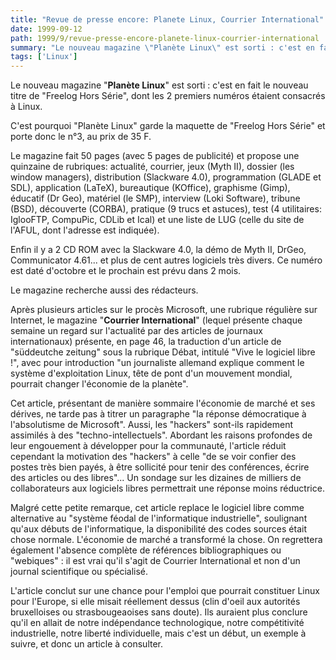 ```yaml
---
title: "Revue de presse encore: Planete Linux, Courrier International"
date: 1999-09-12
path: 1999/9/revue-presse-encore-planete-linux-courrier-international
summary: "Le nouveau magazine \"Planète Linux\" est sorti : c'est en fait le nouveau titre de \"Freelog Hors Série\", dont les 2 premiers numéros étaient consacrés à Linux."
tags: ['Linux']
---
```


<P>Le nouveau magazine "<B>Planète Linux</B>" est sorti : c'est en fait le nouveau
titre de "Freelog Hors Série", dont les 2 premiers numéros étaient
consacrés à Linux.</P>

<P>C'est pourquoi "Planète Linux" garde la maquette de "Freelog Hors Série"
et porte donc le n°3, au prix de 35 F.</P>

<P>Le magazine fait 50 pages (avec 5 pages de publicité) et propose une
quinzaine de rubriques: actualité, courrier, jeux (Myth II), dossier
(les window managers), distribution (Slackware 4.0), programmation (GLADE
et SDL), application (LaTeX), bureautique (KOffice), graphisme (Gimp),
éducatif (Dr Geo), matériel (le SMP), interview (Loki Software), tribune
(BSD), découverte (CORBA), pratique (9 trucs et astuces), test (4
utilitaires: IglooFTP, CompuPic, CDLib et Ical) et une liste de LUG
(celle du site de l'AFUL, dont l'adresse est indiquée).</P>

<P>Enfin il y a 2 CD ROM avec la Slackware 4.0, la démo de Myth II, DrGeo,
Communicator 4.61... et plus de cent autres logiciels très divers.
Ce numéro est daté d'octobre et le prochain est prévu dans 2 mois.</P>

<P>Le magazine recherche aussi des rédacteurs.</P>

<P>Après plusieurs articles sur le procès Microsoft, une rubrique régulière
sur Internet, le magazine "<B>Courrier International</B>" (lequel présente
chaque semaine un regard sur l'actualité par des articles de journaux
internationaux) présente, en page 46, la traduction d'un article
de "süddeutche zeitung" sous la rubrique Débat, intitulé
"Vive le logiciel libre !", avec pour introduction "un journaliste
allemand explique comment le système d'exploitation Linux, tête de pont
d'un mouvement mondial, pourrait changer l'économie de la planète".</P>

<P>Cet article, présentant de manière sommaire l'économie de marché et ses
dérives, ne tarde pas à titrer un paragraphe "la réponse démocratique
à l'absolutisme de Microsoft". Aussi, les "hackers" sont-ils rapidement
assimilés à des "techno-intellectuels". Abordant les raisons profondes
de leur engouement à développer pour la communauté, l'article réduit
cependant la motivation des "hackers" à celle "de se voir confier des
postes très bien payés, à être sollicité pour tenir des conférences,
écrire des articles ou des libres"... Un sondage sur les dizaines de
milliers de collaborateurs aux logiciels libres permettrait une
réponse moins réductrice.</P>

<P>Malgré cette petite remarque, cet article replace le logiciel libre
comme alternative au "système féodal de l'informatique industrielle",
soulignant qu'aux débuts de l'informatique, la disponibilité des
codes sources était chose normale. L'économie de marché a transformé
la chose. On regrettera également l'absence complète de références
bibliographiques ou "webiques" : il est vrai qu'il s'agit de Courrier
International et non d'un journal scientifique ou spécialisé.</P>

<P>L'article conclut sur une chance pour l'emploi que pourrait constituer
Linux pour l'Europe, si elle misait réellement dessus (clin d'oeil aux
autorités bruxelloises ou strasbougeaoises sans doute). Ils auraient
plus conclure qu'il en allait de notre indépendance technologique,
notre compétitivité industrielle, notre liberté individuelle, mais
c'est un début, un exemple à suivre, et donc un article à consulter.</P>



